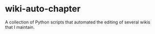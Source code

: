 # wiki-auto-chapter
A collection of Python scripts that automated the editing of several wikis that I maintain.
